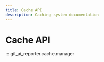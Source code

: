 ```yaml
---
title: Cache API
description: Caching system documentation
---
```


# Cache API

::: git_ai_reporter.cache.manager